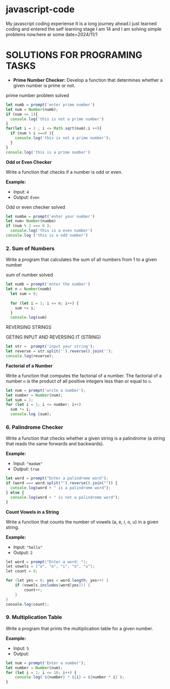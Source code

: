 # javascript-code
My javascript coding experiense
It is a long journey ahead.I just learned coding and entered the self learning stage
I am 14 and I am solving simple problems now.here ar some
date=2024/11/1
# SOLUTIONS FOR PROGRAMING TASKS

- **Prime Number Checker:** Develop a function that determines whether a given number is prime or not.

prime number problem solved

```jsx
let numb = prompt('enter prime number')
let num = Number(numb);
if (num <= 1){
  console.log('this is not a prime number')
}
for(let i = 2 ; i <= Math.sqrt(num);i ++){
  if (num % i ===0 ){
    console.log('this is not a prime number');
  }
}
console.log('this is a prime number')
```

**Odd or Even Checker**

Write a function that checks if a number is odd or even.

**Example:**

- Input: `4`
- Output: `Even`

Odd or even checker solved

```jsx
let numbe = prompt('enter your number')
let num= Number(numbe)
if (num % 2 === 0 );
  console.log('this is a even number')
console.log ('this is a odd number')
```

### 2. **Sum of Numbers**

Write a program that calculates the sum of all numbers from 1 to a given number 

sum of number solved

```jsx
let numb = prompt('enter the number')
let n = Number(numb)
  let sum = 0;
  
  for (let i = 1; i <= n; i++) {
    sum += i; 
  }
  console.log(sum)
```

REVERSING STRINGS

GETING INPUT AND REVERSING IT (STRING)

```jsx
let str =  prompt('input your string');
let reverse = str.split('').reverse().join('');
console.log(reverse);
```

**Factorial of a Number**

Write a function that computes the factorial of a number. The factorial of a number `n` is the product of all positive integers less than or equal to `n`.

```jsx
let num = prompt('write a number');
let number = Number(num);
let sum = 1;
for (let i = 1; i <= number; i++) 
  sum *= i;
  console.log (sum); 
```

### 6. **Palindrome Checker**

Write a function that checks whether a given string is a palindrome (a string that reads the same forwards and backwards).

**Example:**

- Input: `"madam"`
- Output: `true`

```jsx
let word = prompt("Enter a palindrome word");
if (word === word.split("").reverse().join("")) {
  console.log(word + " is a palindrome word");
} else {
  console.log(word + " is not a palindrome word");
}
```

**Count Vowels in a String**

Write a function that counts the number of vowels (a, e, i, o, u) in a given string.

**Example:**

- Input: `"hello"`
- Output: `2`

```csharp
let word = prompt("Enter a word: ");
let vowels = ["a", "e", "i", "o", "u"];
let count = 0;

for (let yes = 0; yes < word.length; yes++) {
    if (vowels.includes(word[yes])) {
        count++;  
    }
}
console.log(count);
```

### 9. **Multiplication Table**

Write a program that prints the multiplication table for a given number.

**Example:**

- Input: `5`
- Output:

```jsx
let num = prompt('Enter a number');
let number = Number(num);
for (let i = 1; i <= 10; i++) {
    console.log(`${number} * ${i} = ${number * i}`);
}
```

